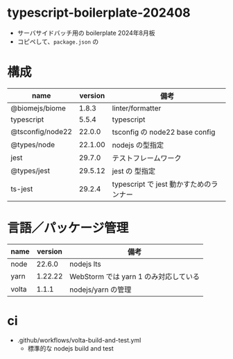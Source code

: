 # typescript-boilerplate-202408

- サーバサイドバッチ用の boilerplate 2024年8月板
- コピペして、`package.json` の

# 構成

| name             | version | 備考                            |
|------------------|---------|-------------------------------|
| @biomejs/biome   | 1.8.3   | linter/formatter              |
| typescript       | 5.5.4   | typescript                    |
| @tsconfig/node22 | 22.0.0  | tsconfig の node22 base config |
| @types/node      | 22.1.00 | nodejs の型指定                   |
| jest             | 29.7.0  | テストフレームワーク                    |
| @types/jest      | 29.5.12 | jest の 型指定                    |
| ts-jest          | 29.2.4  | typescript で jest 動かすためのランナー  |

# 言語／パッケージ管理

| name  | version | 備考                          |
|-------|---------|-----------------------------|
| node  | 22.6.0  | nodejs lts                  |
| yarn  | 1.22.22 | WebStorm では yarn 1 のみ対応している |
| volta | 1.1.1   | nodejs/yarn の管理             |

# ci

- .github/workflows/volta-build-and-test.yml
  - 標準的な nodejs build and test
